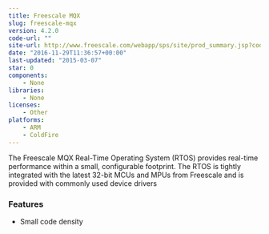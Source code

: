 ```yaml
---
title: Freescale MQX
slug: freescale-mqx
version: 4.2.0
code-url: ""
site-url: http://www.freescale.com/webapp/sps/site/prod_summary.jsp?code=MQX
date: "2016-11-29T11:36:57+00:00"
last-updated: "2015-03-07"
star: 0
components:
    - None
libraries:
    - None
licenses:
    - Other
platforms:
    - ARM
    - ColdFire
---
```

The Freescale MQX Real-Time Operating System (RTOS) provides real-time performance within a small, configurable footprint. The RTOS is tightly integrated with the latest 32-bit MCUs and MPUs from Freescale and is provided with commonly used device drivers

<!--more-->

### Features

- Small code density

<!--github-projects-->